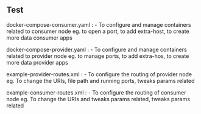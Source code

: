 ## Test
docker-compose-consumer.yaml : 
    - To configure and manage containers related to consumer node
    eg. to open a port, to add extra-host, to create more data consumer apps

docker-compose-provider.yaml :
    - To configure and manage containers related to provider node
    eg. to manage ports, to add extra-hos, to create more data provider apps

example-provider-routes.xml :
    - To configure the routing of provider node
    eg. To change the URIs, file path and running ports, tweaks params related

example-consumer-routes.xml :
    - To configure the routing of consumer node
    eg. To change the URIs and tweaks params related, tweaks params related
